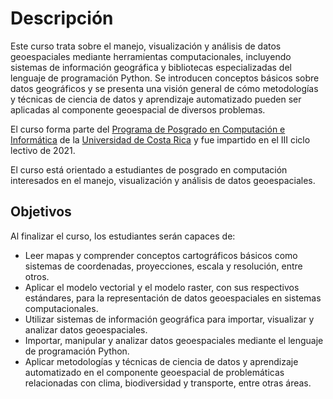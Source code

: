# Descripción

Este curso trata sobre el manejo, visualización y análisis de datos geoespaciales mediante herramientas computacionales, incluyendo sistemas de información geográfica y bibliotecas especializadas del lenguaje de programación Python. Se introducen conceptos básicos sobre datos geográficos y se presenta una visión general de cómo metodologías y técnicas de ciencia de datos y aprendizaje automatizado pueden ser aplicadas al componente geoespacial de diversos problemas.

El curso forma parte del [Programa de Posgrado en Computación e Informática](http://www.pci.ucr.ac.cr/) de la [Universidad de Costa Rica](https://www.ucr.ac.cr/) y fue impartido en el III ciclo lectivo de 2021.

El curso está orientado a estudiantes de posgrado en computación interesados en el manejo, visualización y análisis de datos geoespaciales.

## Objetivos

Al finalizar el curso, los estudiantes serán capaces de:

- Leer mapas y comprender conceptos cartográficos básicos como sistemas de coordenadas, proyecciones, escala y resolución, entre otros.
- Aplicar el modelo vectorial y el modelo raster, con sus respectivos estándares, para la representación de datos geoespaciales en sistemas computacionales.
- Utilizar sistemas de información geográfica para importar, visualizar y analizar datos geoespaciales.
- Importar, manipular y analizar datos geoespaciales mediante el lenguaje de programación Python.
- Aplicar metodologías y técnicas de ciencia de datos y aprendizaje automatizado en el componente geoespacial de problemáticas relacionadas con clima, biodiversidad y transporte, entre otras áreas.